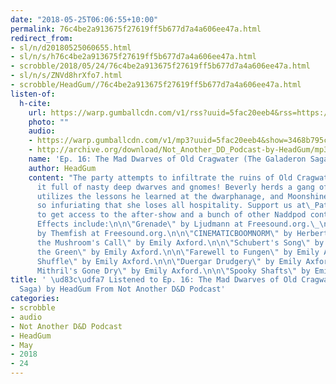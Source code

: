 ```yaml
---
date: "2018-05-25T06:06:55+10:00"
permalink: 76c4be2a913675f27619ff5b677d7a4a606ee47a.html
redirect_from:
- sl/n/d20180525060655.html
- sl/n/s/h76c4be2a913675f27619ff5b677d7a4a606ee47a.html
- scrobble/2018/05/24/76c4be2a913675f27619ff5b677d7a4a606ee47a.html
- sl/n/s/ZNVd8hrXfo7.html
- scrobble/HeadGum//76c4be2a913675f27619ff5b677d7a4a606ee47a.html
listen-of:
  h-cite:
    url: https://warp.gumballcdn.com/v1/rss?uuid=5fac20eeb4&rss=https://rss.art19.com/not-another-d-and-d-podcast
    photo: ""
    audio:
    - https://warp.gumballcdn.com/v1/mp3?uuid=5fac20eeb4&show=3468b795cd&mp3=http://rss.art19.com/episodes/35ec5036-dc69-48ad-8aac-27e5eafaa0dd.mp3
    - http://archive.org/download/Not_Another_DD_Podcast-by-HeadGum/mp3
    name: 'Ep. 16: The Mad Dwarves of Old Cragwater (The Galaderon Saga)'
    author: HeadGum
    content: "The party attempts to infiltrate the ruins of Old Cragwater, but finds
      it full of nasty deep dwarves and gnomes! Beverly herds a gang of goatmen, Hardwon
      utilizes the lessons he learned at the dwarphanage, and Moonshine meets a foe
      so infuriating that she loses all hospitality. Support us at\_Patreon.com/Naddpod
      to get access to the after-show and a bunch of other Naddpod content!\n\n\n\n\nMusic/Sound
      Effects include:\n\n\"Grenade\" by Ljudmann at Freesound.org.\_\n\n\"Glasshouse\"
      by Themfish at Freesound.org.\n\n\"CINEMATICBOOMNORM\" by HerbertBoland at Freesound.org.\n\n\"Heed
      the Mushroom's Call\" by Emily Axford.\n\n\"Schubert's Song\" by Emily Axford.\n\n\"Jolene
      the Green\" by Emily Axford.\n\n\"Farewell to Fungen\" by Emily Axford.\n\n\"The\_Mithril\_Miner
      Shuffle\" by Emily Axford.\n\n\"Duergar Drudgery\" by Emily Axford.\n\n\"The
      Mithril's Gone Dry\" by Emily Axford.\n\n\"Spooky Shafts\" by Emily Axford."
title: ' \ud83c\udfa7 Listened to Ep. 16: The Mad Dwarves of Old Cragwater (The Galaderon
  Saga) by HeadGum From Not Another D&D Podcast'
categories:
- scrobble
- audio
- Not Another D&D Podcast
- HeadGum
- May
- 2018
- 24
---
```

